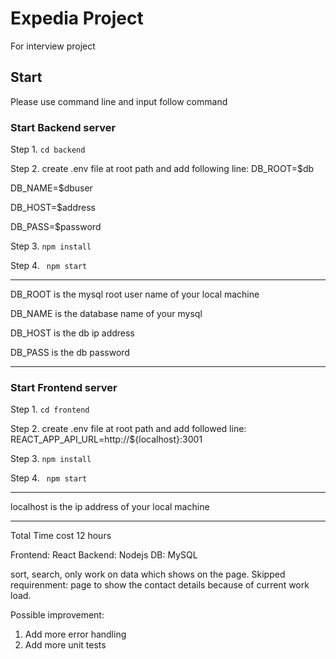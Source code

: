# Expedia Project
For interview project


## Start
Please use command line and input follow command

### Start Backend server
Step 1. ```cd backend```

Step 2. create .env file at root path and add following line:
DB_ROOT=$db

DB_NAME=$dbuser

DB_HOST=$address

DB_PASS=$password

Step 3. ```npm install```

Step 4. ``` npm start```

---

DB_ROOT is the mysql root user name of your local machine

DB_NAME is the database name of your mysql

DB_HOST is the db ip address 

DB_PASS is the db password

---

### Start Frontend server
Step 1. ```cd frontend```

Step 2. create .env file at root path and add followed line:
REACT_APP_API_URL=http://${localhost}:3001

Step 3. ```npm install```

Step 4. ``` npm start```

---

localhost is the ip address of your local machine

---


Total Time cost 12 hours

Frontend: React
Backend: Nodejs
DB: MySQL

sort, search, only work on data which shows on the page.
Skipped requirenment: page to show the contact details because of current work load.

Possible improvement:
1. Add more error handling
2. Add more unit tests
